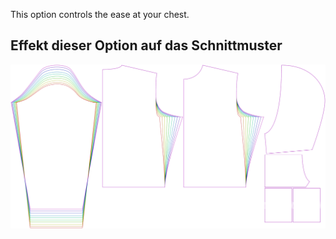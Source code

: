 
This option controls the ease at your chest.


## Effekt dieser Option auf das Schnittmuster
![This image shows the effect of this option by superimposing several variants that have a different value for this option](huey_chestease_sample.svg "Effect of this option on the pattern")
